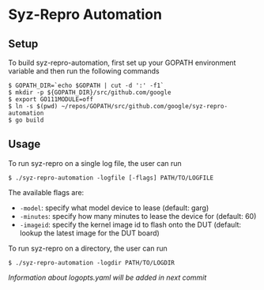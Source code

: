 # Syz-Repro Automation

## Setup

To build syz-repro-automation, first set up your GOPATH environment variable and then run the following commands

	$ GOPATH_DIR=`echo $GOPATH | cut -d ':' -f1`
	$ mkdir -p ${GOPATH_DIR}/src/github.com/google
	$ export GO111MODULE=off
	$ ln -s $(pwd) ~/repos/GOPATH/src/github.com/google/syz-repro-automation
	$ go build

## Usage

To run syz-repro on a single log file, the user can run

	$ ./syz-repro-automation -logfile [-flags] PATH/TO/LOGFILE

The available flags are:
- `-model`: specify what model device to lease (default: garg)
- `-minutes`: specify how many minutes to lease the device for (default: 60)
- `-imageid`: specify the kernel image id to flash onto the DUT (default: lookup the latest image for the DUT board)

To run syz-repro on a directory, the user can run

	$ ./syz-repro-automation -logdir PATH/TO/LOGDIR

*Information about logopts.yaml will be added in next commit*
